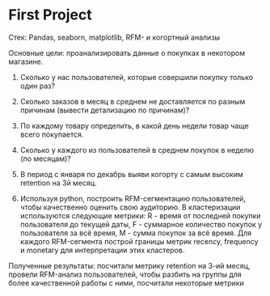 # First Project
Стек: Pandas, seaborn, matplotlib, RFM- и когортный анализы

Основные цели: проанализировать данные о покупках в некотором магазине.

1) Сколько у нас пользователей, которые совершили покупку только один раз?

2) Сколько заказов в месяц в среднем не доставляется по разным причинам (вывести детализацию по причинам)?

3) По каждому товару определить, в какой день недели товар чаще всего покупается.

4) Сколько у каждого из пользователей в среднем покупок в неделю (по месяцам)?

5) В период с января по декабрь выяви когорту с самым высоким retention на 3й месяц.

6) Используя python, построить RFM-сегментацию пользователей, чтобы качественно оценить свою аудиторию. В кластеризации используются следующие метрики: R - время от последней покупки пользователя до текущей даты, F - суммарное количество покупок у пользователя за всё время, M - сумма покупок за всё время. Для каждого RFM-сегмента построй границы метрик recency, frequency и monetary для интерпретации этих кластеров. 

Полученные результаты: посчитали метрику retention на 3-ий месяц, провели RFM-анализ пользователей, чтобы разбить на группы для более качественной работы с ними, посчитали некоторые метрики
